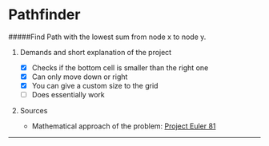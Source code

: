 Pathfinder
=====
#####Find Path with the lowest sum from node x to node y.

1. Demands and short explanation of the project

    - [x] Checks if the bottom cell is smaller than the right one
    - [x] Can only move down or right
    - [x] You can give a custom size to the grid
    - [ ] Does essentially work
    
2. Sources

    - Mathematical approach of the problem: [Project Euler 81](https://www.mathblog.dk/project-euler-81-find-the-minimal-path-sum-from-the-top-left-to-the-bottom-right-by-moving-right-and-down/)
    
---

